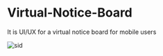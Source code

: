 # Virtual-Notice-Board
It is UI/UX for a virtual notice board for mobile users

![sid](https://github.com/snehil2804/Virtual-Notice-Board/assets/73583131/72bb9592-9d01-4bb7-b4ee-cc47cb39dd63)
